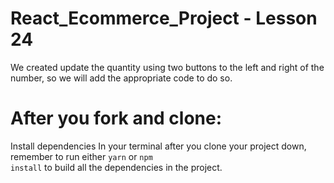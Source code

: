 # React_Ecommerce_Project - Lesson 24

We created update the quantity using two buttons to the left and right of the number, so we will add the appropriate code to do so.

# After you fork and clone:
Install dependencies
In your terminal after you clone your project down, remember to run either <code>yarn</code> or <code>npm install</code> to build all the dependencies in the project.



